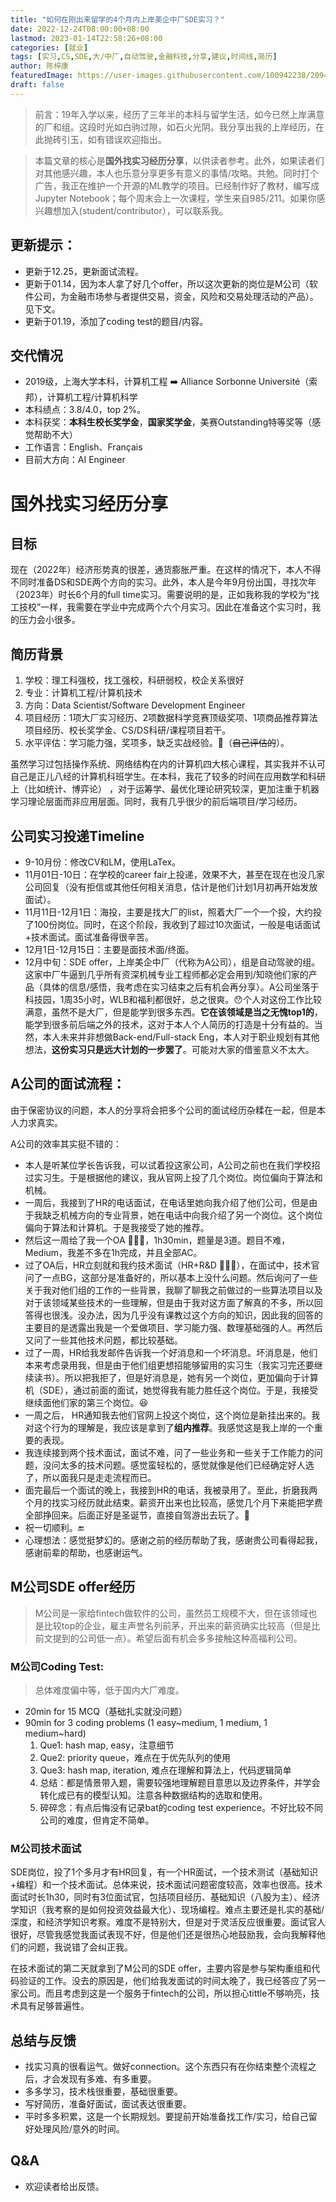 ```yaml
---
title: "如何在刚出来留学的4个月内上岸美企中厂SDE实习？"
date: 2022-12-24T08:00:00+08:00
lastmod: 2023-01-14T22:58:26+08:00
categories: [就业]
tags: [实习,CS,SDE,大/中厂,自动驾驶,金融科技,分享,建议,时间线,简历]
author: 陈梓康
featuredImage: https://user-images.githubusercontent.com/100942238/209415436-8e8affe6-41c6-4277-bdbf-893f23521f2f.jpg
draft: false
---
```


> 前言：19年入学以来，经历了三年半的本科与留学生活，如今已然上岸满意的厂和组。这段时光如白驹过隙，如石火光阴。我分享出我的上岸经历，在此抛砖引玉，如有错误欢迎指出。

> 本篇文章的核心是**国外找实习经历分享**，以供读者参考。此外，如果读者们对其他感兴趣，本人也乐意分享更多有意义的事情/攻略。共勉。同时打个广告，我正在维护一个开源的ML教学的项目。已经制作好了教材，编写成Jupyter Notebook；每个周末会上一次课程，学生来自985/211。如果你感兴趣想加入(student/contributor），可以联系我。

## 更新提示：

- 更新于12.25，更新面试流程。
- 更新于01.14，因为本人拿了好几个offer，所以这次更新的岗位是M公司（软件公司，为金融市场参与者提供交易，资金，风险和交易处理活动的产品）。见下文。
- 更新于01.19，添加了coding test的题目/内容。

## 交代情况
- 2019级，上海大学本科，计算机工程 ➡️ Alliance Sorbonne Université（索邦），计算机工程/计算机科学
- 本科绩点：3.8/4.0，top 2%。
- 本科获奖：**本科生校长奖学金**，**国家奖学金**，美赛Outstanding特等奖等（感觉帮助不大）
- 工作语言：English、Français
- 目前大方向：AI Engineer

# 国外找实习经历分享

## 目标

现在（2022年）经济形势真的很差，通货膨胀严重。在这样的情况下，本人不得不同时准备DS和SDE两个方向的实习。此外，本人是今年9月份出国，寻找次年（2023年）时长6个月的full time实习。需要说明的是，正如我称我的学校为“找工技校”一样，我需要在学业中完成两个六个月实习。因此在准备这个实习时，我的压力会小很多。

## 简历背景

1. 学校：理工科强校，找工强校，科研弱校，校企关系很好
2. 专业：计算机工程/计算机技术
3. 方向：Data Scientist/Software Development Engineer
4. 项目经历：1项大厂实习经历、2项数据科学竞赛顶级奖项、1项商品推荐算法项目经历、校长奖学金、CS/DS科研/课程项目若干。
5. 水平评估：学习能力强，奖项多，缺乏实战经验。🤒（~~自己评估的~~）。

虽然学习过包括操作系统、网络结构在内的计算机四大核心课程，其实我并不认可自己是正儿八经的计算机科班学生。在本科，我花了较多的时间在应用数学和科研上（比如统计、博弈论） ，对于运筹学、最优化理论研究较深，更加注重于机器学习理论层面而非应用层面。同时，我有几乎很少的前后端项目/学习经历。

## 公司实习投递Timeline

- 9-10月份：修改CV和LM，使用LaTex。
- 11月01日-10日：在学校的career fair上投递，效果不大，甚至在现在也没几家公司回复（没有拒信或其他任何相关消息，估计是他们计划1月初再开始发放面试）。
- 11月11日-12月1日：海投，主要是找大厂的list，照着大厂一个一个投，大约投了100份岗位。同时，在这个阶段，我收到了超过10次面试，一般是电话面试+技术面试。面试准备得很辛苦。
- 12月1日-12月15日：主要是面技术面/终面。
- 12月中旬：SDE offer，上岸美企中厂（代称为A公司），组是自动驾驶的组。这家中厂牛逼到几乎所有资深机械专业工程师都必定会用到/知晓他们家的产品（具体的信息/感悟，我考虑在实习结束之后有机会再分享）。A公司坐落于科技园，1周35小时，WLB和福利都很好，总之很爽。😯个人对这份工作比较满意，虽然不是大厂，但是能学到很多东西。**它在该领域是当之无愧top1的**，能学到很多前后端之外的技术，这对于本人个人简历的打造是十分有益的。当然，本人未来并非想做Back-end/Full-stack Eng，本人对于职业规划有其他想法，**这份实习只是远大计划的一步罢了**。可能对大家的借鉴意义不太大。

## A公司的面试流程：

由于保密协议的问题，本人的分享将会把多个公司的面试经历杂糅在一起，但是本人力求真实。

A公司的效率其实挺不错的：

- 本人是听某位学长告诉我，可以试着投这家公司，A公司之前也在我们学校招过实习生。于是根据他的建议，我从官网上投了几个岗位。岗位偏向于算法和机械。
- 一周后，我接到了HR的电话面试，在电话里她向我介绍了他们公司，但是由于我缺乏机械方向的专业背景，她在电话中向我介绍了另一个岗位。这个岗位偏向于算法和计算机。于是我接受了她的推荐。
- 然后这一周给了我一个OA 🧑🏻‍💻，1h30min，题量是3道。题目不难，Medium，我差不多在1h完成，并且全部AC。
- 过了OA后，HR立刻就和我约技术面试（HR+R&D 🧑🏻‍💼），在面试中，技术官问了一点BG，这部分是准备好的，所以基本上没什么问题。然后询问了一些关于我对他们组的工作的一些背景，我聊了聊我之前做过的一些算法项目以及对于该领域某些技术的一些理解，但是由于我对这方面了解真的不多，所以回答得也很浅。没办法，因为几乎没有课教过这个方向的知识，因此我的回答的主要目的是透露出我是一个爱做项目、学习能力强、数理基础强的人。再然后又问了一些其他技术问题，都比较基础。
- 过了一周，HR给我发邮件告诉我一个好消息和一个坏消息。坏消息是，他们本来考虑录用我，但是由于他们组更想招能够留用的实习生（我实习完还要继续读书）。所以把我拒了，但是好消息是，她有另一个岗位，更加偏向于计算机（SDE），通过前面的面试，她觉得我有能力胜任这个岗位。于是，我接受继续面他们家的第三个岗位。😆
- 一周之后， HR通知我去他们官网上投这个岗位，这个岗位是新挂出来的。我对这个行为的理解是，我应该是拿到了**组内推荐**。我感觉这是我上岸的一个重要的表现。
- 我连续接到两个技术面试，面试不难，问了一些业务和一些关于工作能力的问题，没问太多的技术问题。感觉蛮轻松的，感觉就像是他们已经确定好人选了，所以面我只是走走流程而已。
- 面完最后一个面试的晚上，我接到HR的电话，我被录用了。至此，折磨我两个月的找实习经历就此结束。薪资开出来也比较高，感觉几个月下来能把学费全部挣回来。后面正好是圣诞节，直接自驾游出去玩了。🥰
- 祝一切顺利。🔚
- 心理想法：感觉挺梦幻的。感谢之前的经历帮助了我，感谢贵公司看得起我，感谢前辈的帮助，也感谢运气。

## M公司SDE offer经历

> M公司是一家给fintech做软件的公司，虽然员工规模不大，但在该领域也是比较top的企业，雇主声誉名列前茅，开出来的薪资确实比较高（但是比前文提到的公司低一点）。希望后面有机会多多接触这种高福利公司。

### M公司Coding Test:

>总体难度偏中等，低于国内大厂难度。

- 20min for 15 MCQ（基础扎实就没问题）
- 90min for 3 coding problems (1 easy~medium, 1 medium, 1 medium~hard)
    1. Que1: hash map, easy，注意细节
    2. Que2: priority queue，难点在于优先队列的使用
    3. Que3: hash map, iteration, 难点在理解和算法上，代码逻辑简单
    4. 总结：都是情景带入题，需要较强地理解题目意思以及边界条件，并学会转化成已有的模型认知。注意各种数据结构的选取和使用。
    5. 碎碎念：有点后悔没有记录bat的coding test experience。不好比较不同公司的难度，但肯定不简单。

### M公司技术面试

SDE岗位，投了1个多月才有HR回复，有一个HR面试，一个技术测试（基础知识+编程）和一个技术面试。总体来说，技术面试问题密度较高，效率也很高。技术面试时长1h30，同时有3位面试官，包括项目经历、基础知识（八股为主）、经济学知识（我考察的是如何投资效益最大化）、现场编程。难点主要还是扎实的基础/深度，和经济学知识考察。难度不是特别大，但是对于灵活反应很重要。面试官人很好，尽管我感觉我面试表现不好，但是他们还是很热心地鼓励我，会向我解释他们的问题，我说错了会纠正我。

在技术面试的第二天就拿到了M公司的SDE offer，主要内容是参与架构重组和代码验证的工作。没去的原因是，他们给我发面试的时间太晚了，我已经答应了另一家公司。而且考虑到这是一个服务于fintech的公司，所以担心tittle不够响亮，技术具有足够普遍性。

## 总结与反馈

- 找实习真的很看运气。做好connection。这个东西只有在你结束整个流程之后，才会发现有多难、有多重要。
- 多多学习，技术栈很重要，基础很重要。
- 写好简历，准备好面试，面试表达很重要。
- 平时多多积累，这是一个长期规划。要提前开始准备找工作/实习，给自己留好处理风险/意外的时间。

## Q&A

- 欢迎读者给出反馈。
